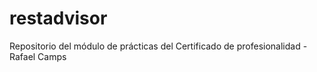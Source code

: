 # restadvisor
Repositorio del módulo de prácticas del Certificado de profesionalidad - Rafael Camps
